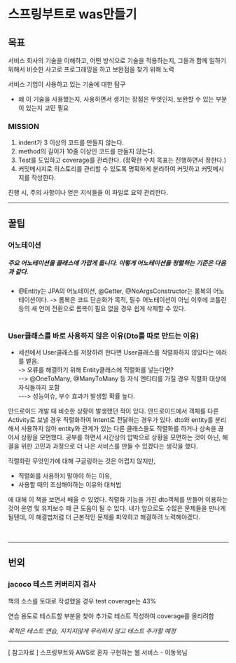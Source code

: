 # 스프링부트로 was만들기


## 목표
서비스 회사의 기술을 이해하고, 어떤 방식으로 기술을 적용하는지, 그들과 함께 일하기 위해서 비슷한 사고로 프로그래밍을 하고 보완점을 찾기 위해 노력

 서비스 기업이 사용하고 있는 기술에 대한 탐구
 - 왜 이 기술을 사용했는지, 사용하면서 생기는 장점은 무엇인지, 보완할 수 있는 부분이 있는지 고민 필요
 

### MISSION
1. indent가 3 이상의 코드를 만들지 않는다.
2. method의 길이가 10줄 이상인 코드를 만들지 않는다.
3. Test를 도입하고 coverage를 관리한다. (정확한 수치 목표는 진행하면서 정한다.)
4. 커밋메시지로 히스토리를 관리할 수 있도록 명확하게 분리하여 커밋하고 커밋메시지를 작성한다.


진행 시, 주의 사항이나 얻은 지식들을 이 파일로 요약 관리한다.

<hr>

## 꿀팁

### 어노테이션
##### 주요 어노테이션을 클래스에 가깝게 둡니다. 이렇게 어노테이션을 정렬하는 기준은 다음과 같다.
- @Entity는 JPA의 어노테이션, @Getter, @NoArgsConstructor는 롬복의 어노테이션이다. -> 롬복은 코드 단순화가 목적, 필수 어노테이션이 아님
이후에 코틀린 등의 새 언어 전환으로 롬복이 필요 없을 경우 쉽게 삭제할 수 있다.
<br><br>

### User클래스를 바로 사용하지 않은 이유(Dto를 따로 만드는 이유)
- 세션에서 User클래스를 저장하려 한다면 User클래스를 직렬화하지 않았다는 에러를 뱉음.<br>
-> 오류를 해결하기 위해 Entity클래스에 직렬화를 넣는다면? <br>
--> @OneToMany, @ManyToMany 등 자식 엔티티를 가질 경우 직렬화 대상에 자식들까지 포함 <br>
---> 성능이슈, 부수 효과가 발생할 확률 높다.

안드로이드 개발 때 비슷한 상황이 발생했던 적이 있다. 
안드로이드에서 객체를 다른 Activity로 보낼 경우 직렬화하여 Intent로 전달하는 경우가 있다.
dto와 entity를 분리해서 사용하지 않아 entity와 관계가 있는 다른 클래스들도 직렬화를 하거나 상속을 끊어서 상황을 모면했다.
공부를 하면서 시간상의 압박으로 상황을 모면하는 것이 아닌, 해결을 위한 고민과 과정으로 더 나은 서비스를 만들 수 있겠다는 생각을 했다. 

직렬화란 무엇인가에 대해 구글링하는 것은 어렵지 않지만, 
* 직렬화를 사용하지 말아야 하는 이유, 
* 사용할 때의 조심해야하는 이유와 대처법

에 대해 이 책을 보면서 배울 수 있었다.
 직렬화 기능을 가진 dto객체를 만들어 이용하는 것이 운영 및 유지보수 때 큰 도움이 될 수 있다.
 내가 앞으로도 수많은 문제들을 만나게 될텐데, 이 해결법처럼 더 근본적인 문제를 파악하고 해결하려 노력해야겠다.
<br>
<br>
<br>
<hr>

## 번외

### jacoco 테스트 커버리지 검사

책의 소스를 토대로 작성했을 경우 test coverage는 43%

연습 용도로 테스트할 부분을 찾아 추가로 테스트 작성하여 coverage를 올리려함

_목적은 테스트 연습, 지치지않게 무리하지 않고 테스트 추가할 예정_


<hr>
[ 참고자료 ] 스프링부트와 AWS로 혼자 구현하는 웹 서비스 - 이동욱님
